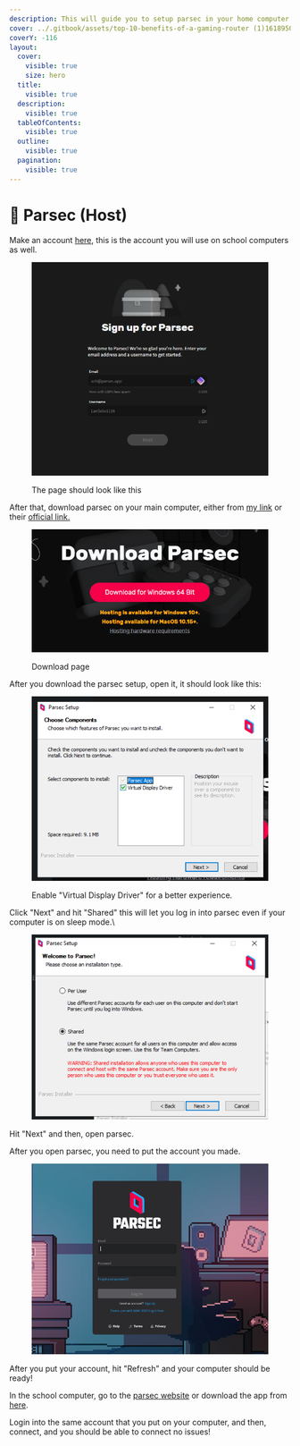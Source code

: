 ```yaml
---
description: This will guide you to setup parsec in your home computer or rented computer.
cover: ../.gitbook/assets/top-10-benefits-of-a-gaming-router (1)1618950737757863.avif
coverY: -116
layout:
  cover:
    visible: true
    size: hero
  title:
    visible: true
  description:
    visible: true
  tableOfContents:
    visible: true
  outline:
    visible: true
  pagination:
    visible: true
---
```


# 📶 Parsec (Host)

Make an account [here](https://dash.parsec.app/signup/), this is the account you will use on school computers as well.

<figure><img src="../.gitbook/assets/image.png" alt="" width="509"><figcaption><p>The page should look like this</p></figcaption></figure>

After that, download parsec on your main computer, either from [my link](../download-links/parsec.md) or their [official link.](https://parsec.app/downloads)

<figure><img src="../.gitbook/assets/image (1).png" alt=""><figcaption><p>Download page</p></figcaption></figure>

After you download the parsec setup, open it, it should look like this:

<figure><img src="../.gitbook/assets/image (2).png" alt=""><figcaption><p>Enable "Virtual Display Driver" for a better experience.</p></figcaption></figure>

Click "Next" and hit "Shared" this will let you log in into parsec even if your computer is on sleep mode.\


<figure><img src="../.gitbook/assets/image (3).png" alt=""><figcaption></figcaption></figure>

Hit "Next" and then, open parsec.

After you open parsec, you need to put the account you made.

<figure><img src="../.gitbook/assets/image (4).png" alt=""><figcaption></figcaption></figure>

After you put your account, hit "Refresh" and your computer should be ready!

In the school computer, go to the [parsec website](https://web.parsec.app) or download the app from [here](../download-links/parsec.md).

Login into the same account that you put on your computer, and then, connect, and you should be able to connect no issues!
